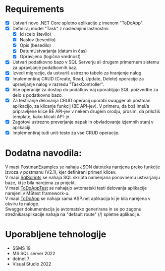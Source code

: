 # Requirements

- [x] Ustvari novo .NET Core spletno aplikacijo z imenom "ToDoApp".
- [x] Definiraj model "Task" z naslednjimi lastnostmi:
    - [x] Id (celo število)
    - [x] Naslov (besedilo)
    - [x] Opis (besedilo)
    - [x] DatumUstvarjanja (datum in čas)
    - [x] Opravljeno (logična vrednost)
- [x] Ustvari podatkovno bazo v SQL Serverju ali drugem primernem sistemu za
upravljanje podatkovnih baz.
- [x] Izvedi migracije, da ustvariš ustrezno tabelo za hranjenje nalog.
- [x] Implementiraj CRUD (Create, Read, Update, Delete) operacije za upravljanje nalog v razredu "TaskController".
- [x] Vse operacije za dostop do podatkov naj uporabljajo SQL poizvedbe za delo s podatkovno bazo.
- [x] Za testiranje delovanja CRUD operacij uporabi swagger ali postman aplikacijo, za klicanje funkcij (BE API-jev). V primeru, da boš imel/a pripravljene klice BE API-jev v nekem drugem orodju, prosim, da priložiš template, kako klicati API-je.
- [x] Zagotovi ustrezno preverjanje napak in obvladovanje izjemnih stanj v aplikaciji.
- [x] Implementiraj tudi unit-teste za vse CRUD operacije.

# Dodatna navodila:

V mapi [PostmanExamples](./PostmanExamples/) se nahaja JSON datoteka narejena preko funkcije izvoza v postmanu (V2.1), kjer definirani primeri klicev.  
V mapi [SqlScripts](./SqlScripts/) se nahaja SQL skripta namenjana ponovnemu ustvarjanju baze, ki je bila narejena za projekt.  
V mapi [ToDoAppTest](./ToDoAppTest/) se nahajajo avtomatski testi delovanja aplikacije narejeni v MStest framework-u.  
V mapi [ToDoApp](./ToDoApp/) se nahaja sama ASP.net aplikacija ki je bila narejena v okviru te naloge.  
Swagger dokumentacija je avtomatsko generirana in se po zagonu strežnika/aplikacije nahaja na "default route" (\/) spletne aplikacije.

# Uporabljene tehnologije

- SSMS 19
- MS SQL server 2022
- dotnet 7
- Visual Studio 2022